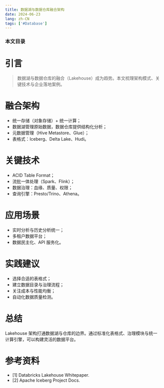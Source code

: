 ```yaml
---
title: 数据湖与数据仓库融合架构
date: 2024-06-23
lang: zh-CN
tags: ['#Database']
---
```


### 本文目录
<!-- toc -->

# 引言
> 数据湖与数据仓库的融合（Lakehouse）成为趋势。本文梳理架构模式、关键技术与企业落地案例。

# 融合架构
- 统一存储（对象存储）+ 统一计算；
- 数据湖管理原始数据，数据仓库提供结构化分析；
- 元数据管理（Hive Metastore、Glue）；
- 表格式：Iceberg、Delta Lake、Hudi。

# 关键技术
- ACID Table Format；
- 流批一体处理（Spark、Flink）；
- 数据治理：血缘、质量、权限；
- 查询引擎：Presto/Trino、Athena。

# 应用场景
- 实时分析与历史分析统一；
- 多租户数据平台；
- 数据民主化、API 服务化。

# 实践建议
- 选择合适的表格式；
- 建立数据目录与治理流程；
- 关注成本与性能均衡；
- 自动化数据质量检测。

# 总结
Lakehouse 架构打通数据湖与仓库的边界。通过标准化表格式、治理模块与统一计算引擎，可以构建灵活的数据平台。

# 参考资料
- [1] Databricks Lakehouse Whitepaper.
- [2] Apache Iceberg Project Docs.
